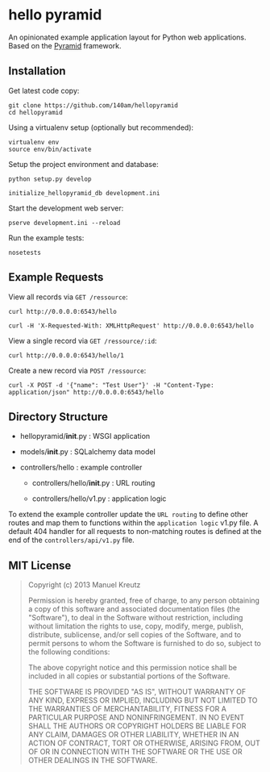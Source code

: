 # hello pyramid

An opinionated example application layout for Python web applications. Based on the [Pyramid](http://docs.pylonsproject.org/projects/pyramid/en/latest/) framework.


## Installation

Get latest code copy:

    git clone https://github.com/140am/hellopyramid
    cd hellopyramid

Using a virtualenv setup (optionally but recommended):

    virtualenv env
    source env/bin/activate


Setup the project environment and database:

    python setup.py develop

    initialize_hellopyramid_db development.ini

Start the development web server:

    pserve development.ini --reload

Run the example tests:

    nosetests


## Example Requests

View all records via `GET /ressource`:

    curl http://0.0.0.0:6543/hello

    curl -H 'X-Requested-With: XMLHttpRequest' http://0.0.0.0:6543/hello

View a single record via `GET /ressource/:id`:

    curl http://0.0.0.0:6543/hello/1

Create a new record via `POST /ressource`:

    curl -X POST -d '{"name": "Test User"}' -H "Content-Type: application/json" http://0.0.0.0:6543/hello


## Directory Structure

* hellopyramid/__init__.py : WSGI application

* models/__init__.py : SQLalchemy data model

* controllers/hello : example controller

    * controllers/hello/__init__.py : URL routing

    * controllers/hello/v1.py : application logic


To extend the example controller update the `URL routing` to define other routes and map them to functions within the `application logic` v1.py file. A default 404 handler for all requests to non-matching routes is defined at the end of the `controllers/api/v1.py` file.


## MIT License

> Copyright (c) 2013 Manuel Kreutz
> 
> Permission is hereby granted, free of charge, to any person
> obtaining a copy of this software and associated documentation files
> (the "Software"), to deal in the Software without restriction,
> including without limitation the rights to use, copy, modify, merge,
> publish, distribute, sublicense, and/or sell copies of the Software,
> and to permit persons to whom the Software is furnished to do so,
> subject to the following conditions: 
>
> The above copyright notice and this permission notice shall be
> included in all copies or substantial portions of the Software. 
> 
> THE SOFTWARE IS PROVIDED "AS IS", WITHOUT WARRANTY OF ANY KIND,
> EXPRESS OR IMPLIED, INCLUDING BUT NOT LIMITED TO THE WARRANTIES OF
> MERCHANTABILITY, FITNESS FOR A PARTICULAR PURPOSE AND
> NONINFRINGEMENT. IN NO EVENT SHALL THE AUTHORS OR COPYRIGHT HOLDERS
> BE LIABLE FOR ANY CLAIM, DAMAGES OR OTHER LIABILITY, WHETHER IN AN
> ACTION OF CONTRACT, TORT OR OTHERWISE, ARISING FROM, OUT OF OR IN
> CONNECTION WITH THE SOFTWARE OR THE USE OR OTHER DEALINGS IN THE
> SOFTWARE. 